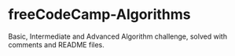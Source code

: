 # freeCodeCamp-Algorithms
Basic, Intermediate and Advanced Algorithm challenge, solved with comments and README files. 
